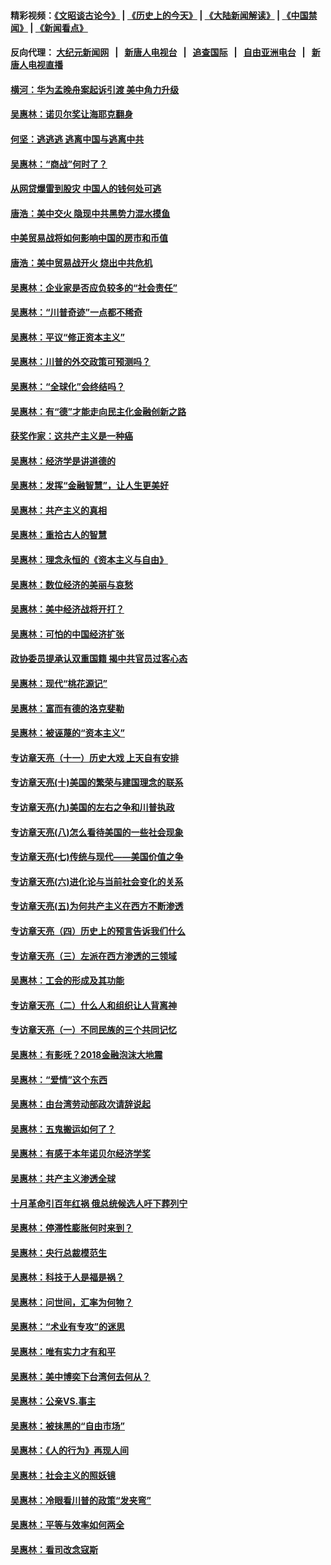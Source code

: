 #### 精彩视频：[《文昭谈古论今》](http://107.191.53.159/wenzhao) | [《历史上的今天》](http://107.191.53.159/today-in-history) | [《大陆新闻解读》](http://107.191.53.159/ntdtv-comedy) | [《中国禁闻》](http://107.191.53.159/ntdtv-news) | [《新闻看点》](http://107.191.53.159/news-insight) 

 #### 反向代理： [大纪元新闻网](http://107.191.53.159:10080/) &nbsp;&nbsp;|&nbsp;&nbsp; [新唐人电视台](http://107.191.53.159:8000/) &nbsp;&nbsp;|&nbsp;&nbsp; [追查国际](http://107.191.53.159:10010/) &nbsp;&nbsp;|&nbsp;&nbsp; [自由亚洲电台](http://107.191.53.159:9800/) &nbsp;&nbsp;|&nbsp;&nbsp; [新唐人电视直播](http://107.191.53.159/) 

#### [横河：华为孟晚舟案起诉引渡 美中角力升级](../pages/nsc423/n11027230.md?t=02180037) 

#### [吴惠林：诺贝尔奖让海耶克翻身](../pages/nsc423/n10890049.md?t=02180037) 

#### [何坚：逃逃逃 逃离中国与逃离中共](../pages/nsc423/n10592891.md?t=02180037) 

#### [吴惠林：“商战”何时了？](../pages/nsc423/n10573558.md?t=02180037) 

#### [从网贷爆雷到股灾 中国人的钱何处可逃](../pages/nsc423/n10572800.md?t=02180037) 

#### [唐浩：美中交火 隐现中共黑势力混水摸鱼](../pages/nsc423/n10544040.md?t=02180037) 

#### [中美贸易战将如何影响中国的房市和币值](../pages/nsc423/n10543697.md?t=02180037) 

#### [唐浩：美中贸易战开火 烧出中共危机](../pages/nsc423/n10540126.md?t=02180037) 

#### [吴惠林：企业家是否应负较多的“社会责任”](../pages/nsc423/n10535022.md?t=02180037) 

#### [吴惠林：“川普奇迹”一点都不稀奇](../pages/nsc423/n10512808.md?t=02180037) 

#### [吴惠林：平议“修正资本主义”](../pages/nsc423/n10495724.md?t=02180037) 

#### [吴惠林：川普的外交政策可预测吗？](../pages/nsc423/n10462387.md?t=02180037) 

#### [吴惠林：“全球化”会终结吗？](../pages/nsc423/n10452838.md?t=02180037) 

#### [吴惠林：有“德”才能走向民主化金融创新之路](../pages/nsc423/n10432292.md?t=02180037) 

#### [获奖作家：这共产主义是一种癌](../pages/nsc423/n10431541.md?t=02180037) 

#### [吴惠林：经济学是讲道德的](../pages/nsc423/n10398014.md?t=02180037) 

#### [吴惠林：发挥“金融智慧”，让人生更美好](../pages/nsc423/n10375019.md?t=02180037) 

#### [吴惠林：共产主义的真相](../pages/nsc423/n10351394.md?t=02180037) 

#### [吴惠林：重拾古人的智慧](../pages/nsc423/n10337691.md?t=02180037) 

#### [吴惠林：理念永恒的《资本主义与自由》](../pages/nsc423/n10316274.md?t=02180037) 

#### [吴惠林：数位经济的美丽与哀愁](../pages/nsc423/n10292946.md?t=02180037) 

#### [吴惠林：美中经济战将开打？](../pages/nsc423/n10258825.md?t=02180037) 

#### [吴惠林：可怕的中国经济扩张](../pages/nsc423/n10219147.md?t=02180037) 

#### [政协委员提承认双重国籍 揭中共官员过客心态](../pages/nsc423/n10208809.md?t=02180037) 

#### [吴惠林：现代“桃花源记”](../pages/nsc423/n10185234.md?t=02180037) 

#### [吴惠林：富而有德的洛克斐勒](../pages/nsc423/n10142264.md?t=02180037) 

#### [吴惠林：被诬蔑的“资本主义”](../pages/nsc423/n10124816.md?t=02180037) 

#### [专访章天亮（十一）历史大戏 上天自有安排](../pages/nsc423/n10094905.md?t=02180037) 

#### [专访章天亮(十)美国的繁荣与建国理念的联系](../pages/nsc423/n10094899.md?t=02180037) 

#### [专访章天亮(九)美国的左右之争和川普执政](../pages/nsc423/n10094889.md?t=02180037) 

#### [专访章天亮(八)怎么看待美国的一些社会现象](../pages/nsc423/n10094857.md?t=02180037) 

#### [专访章天亮(七)传统与现代——美国价值之争](../pages/nsc423/n10093140.md?t=02180037) 

#### [专访章天亮(六)进化论与当前社会变化的关系](../pages/nsc423/n10092036.md?t=02180037) 

#### [专访章天亮(五)为何共产主义在西方不断渗透](../pages/nsc423/n10083620.md?t=02180037) 

#### [专访章天亮（四）历史上的预言告诉我们什么](../pages/nsc423/n10083606.md?t=02180037) 

#### [专访章天亮（三）左派在西方渗透的三领域](../pages/nsc423/n10081115.md?t=02180037) 

#### [吴惠林：工会的形成及其功能](../pages/nsc423/n10080633.md?t=02180037) 

#### [专访章天亮（二）什么人和组织让人背离神](../pages/nsc423/n10076637.md?t=02180037) 

#### [专访章天亮（一）不同民族的三个共同记忆](../pages/nsc423/n10074188.md?t=02180037) 

#### [吴惠林：有影呒？2018金融泡沫大地震](../pages/nsc423/n10040534.md?t=02180037) 

#### [吴惠林：“爱情”这个东西](../pages/nsc423/n10019423.md?t=02180037) 

#### [吴惠林：由台湾劳动部政次请辞说起](../pages/nsc423/n9979679.md?t=02180037) 

#### [吴惠林：五鬼搬运如何了？](../pages/nsc423/n9925338.md?t=02180037) 

#### [吴惠林：有感于本年诺贝尔经济学奖](../pages/nsc423/n9871883.md?t=02180037) 

#### [吴惠林：共产主义渗透全球](../pages/nsc423/n9812748.md?t=02180037) 

#### [十月革命引百年红祸 俄总统候选人吁下葬列宁](../pages/nsc423/n9810182.md?t=02180037) 

#### [吴惠林：停滞性膨胀何时来到？](../pages/nsc423/n9764136.md?t=02180037) 

#### [吴惠林：央行总裁模范生](../pages/nsc423/n9728134.md?t=02180037) 

#### [吴惠林：科技于人是福是祸？](../pages/nsc423/n9672982.md?t=02180037) 

#### [吴惠林：问世间，汇率为何物？](../pages/nsc423/n9621788.md?t=02180037) 

#### [吴惠林：“术业有专攻”的迷思](../pages/nsc423/n9580363.md?t=02180037) 

#### [吴惠林：唯有实力才有和平](../pages/nsc423/n9529599.md?t=02180037) 

#### [吴惠林：美中博奕下台湾何去何从？](../pages/nsc423/n9483598.md?t=02180037) 

#### [吴惠林：公亲VS.事主](../pages/nsc423/n9425637.md?t=02180037) 

#### [吴惠林：被抹黑的“自由市场”](../pages/nsc423/n9351545.md?t=02180037) 

#### [吴惠林：《人的行为》再现人间](../pages/nsc423/n9296339.md?t=02180037) 

#### [吴惠林：社会主义的照妖镜](../pages/nsc423/n9243460.md?t=02180037) 

#### [吴惠林：冷眼看川普的政策“发夹弯”](../pages/nsc423/n9120684.md?t=02180037) 

#### [吴惠林：平等与效率如何两全](../pages/nsc423/n9075430.md?t=02180037) 

#### [吴惠林：看司改念寇斯](../pages/nsc423/n9024915.md?t=02180037) 

